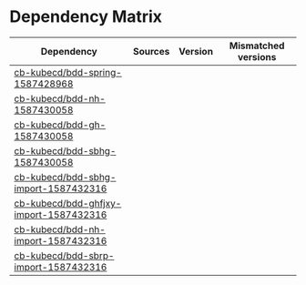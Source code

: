 # Dependency Matrix

Dependency | Sources | Version | Mismatched versions
---------- | ------- | ------- | -------------------
[cb-kubecd/bdd-spring-1587428968](https://github.com/cb-kubecd/bdd-spring-1587428968.git) |  | []() | 
[cb-kubecd/bdd-nh-1587430058](https://github.com/cb-kubecd/bdd-nh-1587430058.git) |  | []() | 
[cb-kubecd/bdd-gh-1587430058](https://github.com/cb-kubecd/bdd-gh-1587430058.git) |  | []() | 
[cb-kubecd/bdd-sbhg-1587430058](https://github.com/cb-kubecd/bdd-sbhg-1587430058.git) |  | []() | 
[cb-kubecd/bdd-sbhg-import-1587432316](https://github.com/cb-kubecd/bdd-sbhg-import-1587432316.git) |  | []() | 
[cb-kubecd/bdd-ghfjxy-import-1587432316](https://github.com/cb-kubecd/bdd-ghfjxy-import-1587432316.git) |  | []() | 
[cb-kubecd/bdd-nh-import-1587432316](https://github.com/cb-kubecd/bdd-nh-import-1587432316.git) |  | []() | 
[cb-kubecd/bdd-sbrp-import-1587432316](https://github.com/cb-kubecd/bdd-sbrp-import-1587432316.git) |  | []() | 
